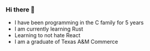 ### Hi there 👋
- I have been programming in the C family for 5 years
- I am currently learning Rust
- Learning to not hate React
- I am a graduate of Texas A&M Commerce
